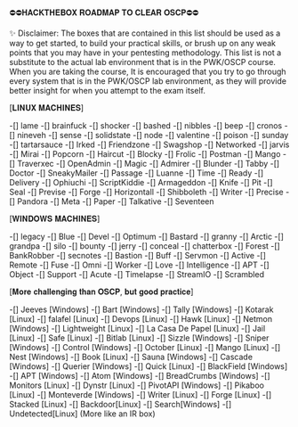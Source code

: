 ⛔️⛔️𝐇𝐀𝐂𝐊𝐓𝐇𝐄𝐁𝐎𝐗 𝐑𝐎𝐀𝐃𝐌𝐀𝐏 𝐓𝐎 𝐂𝐋𝐄𝐀𝐑 𝐎𝐒𝐂𝐏⛔️⛔️

✨ Disclaimer: The boxes that are contained in this list should be used as a way to get started, to build your practical skills, or brush up on any weak points that you may have in your pentesting methodology. This list is not a substitute to the actual lab environment that is in the PWK/OSCP course. When you are taking the course, It is encouraged that you try to go through every system that is in the PWK/OSCP lab environment, as they will provide better insight for when you attempt to the exam itself.

 
[𝐋𝐈𝐍𝐔𝐗 𝐌𝐀𝐂𝐇𝐈𝐍𝐄𝐒]

-[] lame
-[] brainfuck
-[] shocker
-[] bashed
-[] nibbles
-[] beep
-[] cronos
-[] nineveh
-[] sense
-[] solidstate
-[] node
-[] valentine
-[] poison
-[] sunday
-[] tartarsauce
-[] Irked
-[] Friendzone
-[] Swagshop
-[] Networked
-[] jarvis
-[] Mirai
-[] Popcorn
-[] Haircut
-[] Blocky
-[] Frolic
-[] Postman
-[] Mango
-[] Traverxec
-[] OpenAdmin
-[] Magic
-[] Admirer
-[] Blunder
-[] Tabby 
-[] Doctor
-[] SneakyMailer
-[] Passage
-[] Luanne
-[] Time
-[] Ready
-[] Delivery
-[] Ophiuchi
-[] ScriptKiddie
-[] Armageddon
-[] Knife
-[] Pit
-[] Seal
-[] Previse 
-[] Forge
-[] Horizontall
-[] Shibboleth
-[] Writer
-[] Precise
-[] Pandora
-[] Meta
-[] Paper
-[] Talkative
-[] Seventeen


[𝐖𝐈𝐍𝐃𝐎𝐖𝐒 𝐌𝐀𝐂𝐇𝐈𝐍𝐄𝐒]

-[] legacy
-[] Blue
-[] Devel
-[] Optimum
-[] Bastard
-[] granny
-[] Arctic
-[] grandpa
-[] silo
-[] bounty
-[] jerry
-[] conceal
-[] chatterbox
-[] Forest
-[] BankRobber
-[] secnotes
-[] Bastion
-[] Buff
-[] Servmon
-[] Active
-[] Remote
-[] Fuse
-[] Omni
-[] Worker
-[] Love
-[] Intelligence
-[] APT
-[] Object
-[] Support
-[] Acute
-[] Timelapse
-[] StreamIO
-[] Scrambled

[𝐌𝐨𝐫𝐞 𝐜𝐡𝐚𝐥𝐥𝐞𝐧𝐠𝐢𝐧𝐠 𝐭𝐡𝐚𝐧 𝐎𝐒𝐂𝐏, 𝐛𝐮𝐭 𝐠𝐨𝐨𝐝 𝐩𝐫𝐚𝐜𝐭𝐢𝐜𝐞]

-[] Jeeves [Windows]
-[] Bart  [Windows]
-[] Tally [Windows]
-[] Kotarak [Linux]
-[] falafel [Linux]
-[] Devops [Linux]
-[] Hawk [Linux]
-[] Netmon [Windows]
-[] Lightweight [Linux]
-[] La Casa De Papel [Linux]
-[] Jail [Linux]
-[] Safe [Linux]
-[] Bitlab [Linux]
-[] Sizzle [Windows]
-[] Sniper [Windows]
-[] Control [Windows]
-[] October [Linux]
-[] Mango [Linux]
-[] Nest [Windows]
-[] Book [Linux]
-[] Sauna [Windows]
-[] Cascade [Windows]
-[] Querier [Windows]
-[] Quick [Linux]
-[] BlackField [Windows]
-[] APT [Windows]
-[] Atom [Windows]
-[] BreadCrumbs [Windows] 
-[] Monitors [Linux]
-[] Dynstr [Linux]
-[] PivotAPI [Windows]
-[] Pikaboo [Linux]
-[] Monteverde [Windows]
-[] Writer [Linux]
-[] Forge [Linux]
-[] Stacked [Linux]
-[] Backdoor[Linux]
-[] Search[Windows]
-[] Undetected[Linux] (More like an IR box)
